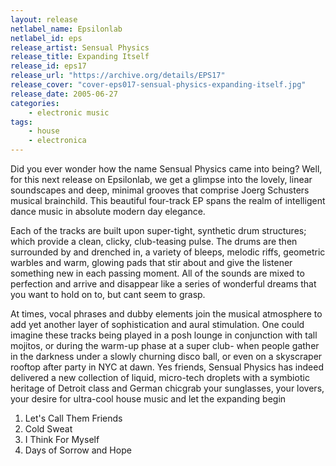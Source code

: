 ```yaml
---
layout: release
netlabel_name: Epsilonlab
netlabel_id: eps
release_artist: Sensual Physics
release_title: Expanding Itself
release_id: eps17
release_url: "https://archive.org/details/EPS17"
release_cover: "cover-eps017-sensual-physics-expanding-itself.jpg"
release_date: 2005-06-27
categories:
    - electronic music
tags:
    - house
    - electronica
---
```

Did you ever wonder how the name Sensual Physics came into being? Well, for this next release on Epsilonlab, we get a glimpse into the lovely, linear soundscapes and deep, minimal grooves that comprise Joerg Schusters musical brainchild. This beautiful four-track EP spans the realm of intelligent dance music in absolute modern day elegance.

Each of the tracks are built upon super-tight, synthetic drum structures; which provide a clean, clicky, club-teasing pulse. The drums are then surrounded by and drenched in, a variety of bleeps, melodic riffs, geometric warbles and warm, glowing pads that stir about and give the listener something new in each passing moment. All of the sounds are mixed to perfection and arrive and disappear like a series of wonderful dreams that you want to hold on to, but cant seem to grasp.

At times, vocal phrases and dubby elements join the musical atmosphere to add yet another layer of sophistication and aural stimulation. One could imagine these tracks being played in a posh lounge in conjunction with tall mojitos, or during the warm-up phase at a super club- when people gather in the darkness under a slowly churning disco ball, or even on a skyscraper rooftop after party in NYC at dawn. Yes friends, Sensual Physics has indeed delivered a new collection of liquid, micro-tech droplets with a symbiotic heritage of Detroit class and German chicgrab your sunglasses, your lovers, your desire for ultra-cool house music and let the expanding begin


1. Let's Call Them Friends
2. Cold Sweat
3. I Think For Myself
4. Days of Sorrow and Hope